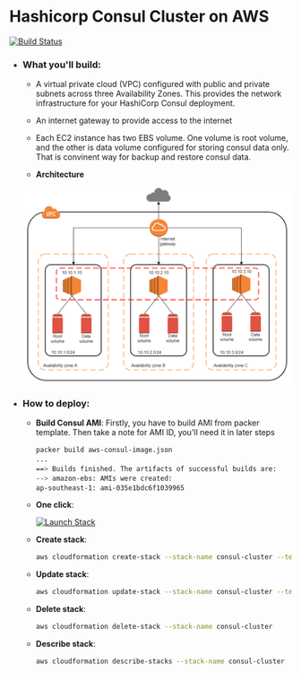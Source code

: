 # Hashicorp Consul Cluster on AWS
[![Build Status](https://travis-ci.org/nthienan/aws-consul-cluster.svg?branch=master)](https://travis-ci.org/nthienan/aws-consul-cluster)
  
- ### What you'll build:

  - A virtual private cloud (VPC) configured with public and private subnets across three Availability Zones. This provides the network infrastructure for your HashiCorp Consul deployment.
  - An internet gateway to provide access to the internet
  - Each EC2 instance has two EBS volume. One volume is root volume, and the other is data volume configured for storing consul data only. That is convinent way for backup and restore consul data.
  
  - **Architecture**
  
  ![Consul cluster on AWS](aws-consul-cluster.png "AWS Consul Cluster")

- ### How to deploy:

  - **Build Consul AMI**: Firstly, you have to build AMI from packer template. Then take a note for AMI ID, you'll need it in later steps
    ```bash
    packer build aws-consul-image.json
    ...
    ==> Builds finished. The artifacts of successful builds are:
    --> amazon-ebs: AMIs were created:
    ap-southeast-1: ami-035e1bdc6f1039965
    ```

  - **One click**: 
  
    [![Launch Stack](https://s3.amazonaws.com/cloudformation-examples/cloudformation-launch-stack.png)](https://console.aws.amazon.com/cloudformation/home?#/stacks/new?stackName=consul-cluster&templateURL=https://s3-ap-southeast-1.amazonaws.com/nthienan-public/cloudformation/aws-consul-cluster/aws-consul-cluster.yaml)

  - **Create stack**:
    ```bash
    aws cloudformation create-stack --stack-name consul-cluster --template-body file://aws-consul-cluster.yaml --parameters ParameterKey=BaseImageId,ParameterValue=<ami-consul-id> ParameterKey=KeyName,ParameterValue=<existing-ec2-key-pair-name>
    ```

  - **Update stack**:
    ```bash
    aws cloudformation update-stack --stack-name consul-cluster --template-body file://aws-consul-cluster.yaml --parameters ParameterKey=BaseImageId,ParameterValue=<ami-consul-id> ParameterKey=KeyName,ParameterValue=<existing-ec2-key-pair-name>
    ```

  - **Delete stack**:
    ```bash
    aws cloudformation delete-stack --stack-name consul-cluster
    ```

  - **Describe stack**:
    ```bash
    aws cloudformation describe-stacks --stack-name consul-cluster
    ```